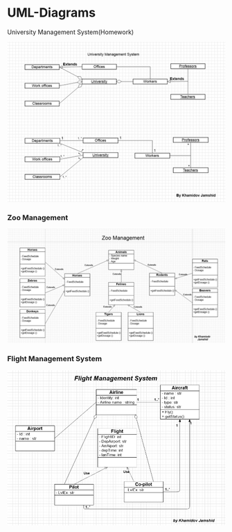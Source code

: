 # UML-Diagrams
University Management System(Homework) 


![Screenshot](https://github.com/khmdvjamshid/UML-Diagram/blob/main/UML_diagram.png?raw=true)


### Zoo Management 

![Screenshot](https://github.com/khmdvjamshid/UML-Diagram/blob/main/Zoo-Management.png)


### Flight Management System

![Screenshot](https://github.com/khmdvjamshid/UML-Diagram/blob/main/Flight-Management.png)
